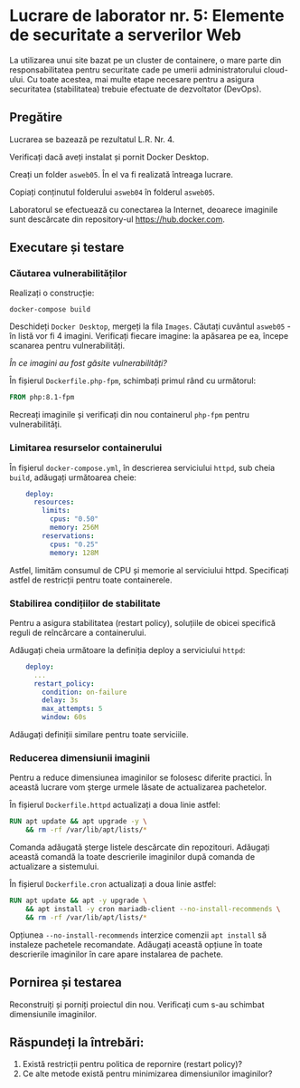 # Lucrare de laborator nr. 5: Elemente de securitate a serverilor Web

La utilizarea unui site bazat pe un cluster de containere, o mare parte din responsabilitatea pentru securitate cade pe umerii administratorului cloud-ului. Cu toate acestea, mai multe etape necesare pentru a asigura securitatea (stabilitatea) trebuie efectuate de dezvoltator (DevOps).

## Pregătire

Lucrarea se bazează pe rezultatul L.R. Nr. 4.

Verificați dacă aveți instalat și pornit Docker Desktop.

Creați un folder `asweb05`. În el va fi realizată întreaga lucrare.

Copiați conținutul folderului `asweb04` în folderul `asweb05`.

Laboratorul se efectuează cu conectarea la Internet, deoarece imaginile sunt descărcate din repository-ul https://hub.docker.com.

## Executare și testare

### Căutarea vulnerabilităților

Realizați o construcție:

```shell
docker-compose build
```

Deschideți `Docker Desktop`, mergeți la fila `Images`. Căutați cuvântul `asweb05` - în listă vor fi 4 imagini. Verificați fiecare imagine: la apăsarea pe ea, începe scanarea pentru vulnerabilități.

_În ce imagini au fost găsite vulnerabilități?_

În fișierul `Dockerfile.php-fpm`, schimbați primul rând cu următorul:

```dockerfile
FROM php:8.1-fpm
```

Recreați imaginile și verificați din nou containerul `php-fpm` pentru vulnerabilități.

### Limitarea resurselor containerului

În fișierul `docker-compose.yml`, în descrierea serviciului `httpd`, sub cheia `build`, adăugați următoarea cheie:

```yaml
    deploy:
      resources:
        limits:
          cpus: "0.50"
          memory: 256M
        reservations:
          cpus: "0.25"
          memory: 128M
```

Astfel, limităm consumul de CPU și memorie al serviciului httpd. Specificați astfel de restricții pentru toate containerele.

### Stabilirea condițiilor de stabilitate

Pentru a asigura stabilitatea (restart policy), soluțiile de obicei specifică reguli de reîncărcare a containerului.

Adăugați cheia următoare la definiția deploy a serviciului `httpd`:

```yaml
    deploy:
      ...
      restart_policy:
        condition: on-failure
        delay: 3s
        max_attempts: 5
        window: 60s
```

Adăugați definiții similare pentru toate serviciile.

### Reducerea dimensiunii imaginii

Pentru a reduce dimensiunea imaginilor se folosesc diferite practici. În această lucrare vom șterge urmele lăsate de actualizarea pachetelor.

În fișierul `Dockerfile.httpd` actualizați a doua linie astfel:

```dockerfile
RUN apt update && apt upgrade -y \
	&& rm -rf /var/lib/apt/lists/*
```

Comanda adăugată șterge listele descărcate din repozitouri. Adăugați această comandă la toate descrierile imaginilor după comanda de actualizare a sistemului.

În fișierul `Dockerfile.cron` actualizați a doua linie astfel:

```dockerfile
RUN apt update && apt -y upgrade \
	&& apt install -y cron mariadb-client --no-install-recommends \
	&& rm -rf /var/lib/apt/lists/*
```

Opțiunea `--no-install-recommends` interzice comenzii `apt install` să instaleze pachetele recomandate. Adăugați această opțiune în toate descrierile imaginilor în care apare instalarea de pachete.

## Pornirea și testarea

Reconstruiți și porniți proiectul din nou. Verificați cum s-au schimbat dimensiunile imaginilor.

## Răspundeți la întrebări:

1. Există restricții pentru politica de repornire (restart policy)?
2. Ce alte metode există pentru minimizarea dimensiunilor imaginilor?